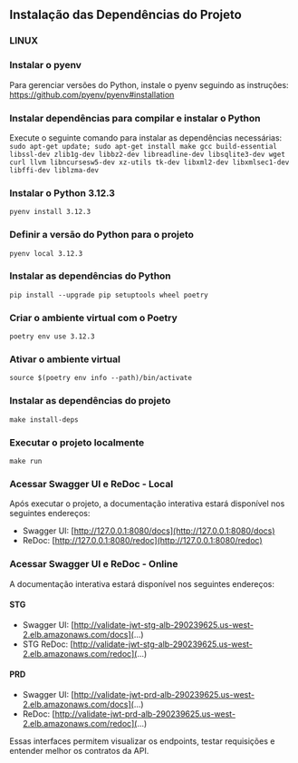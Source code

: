 ## Instalação das Dependências do Projeto

### LINUX

### Instalar o pyenv
Para gerenciar versões do Python, instale o pyenv seguindo as instruções:
https://github.com/pyenv/pyenv#installation

### Instalar dependências para compilar e instalar o Python
Execute o seguinte comando para instalar as dependências necessárias:
`sudo apt-get update; sudo apt-get install make gcc build-essential libssl-dev zlib1g-dev libbz2-dev libreadline-dev libsqlite3-dev wget curl llvm libncursesw5-dev xz-utils tk-dev libxml2-dev libxmlsec1-dev libffi-dev liblzma-dev`

### Instalar o Python 3.12.3
`pyenv install 3.12.3`

### Definir a versão do Python para o projeto
`pyenv local 3.12.3`

### Instalar as dependências do Python
`pip install --upgrade pip setuptools wheel poetry`

### Criar o ambiente virtual com o Poetry
`poetry env use 3.12.3`

### Ativar o ambiente virtual
`source $(poetry env info --path)/bin/activate`

### Instalar as dependências do projeto
`make install-deps`

### Executar o projeto localmente
`make run`

### Acessar Swagger UI e ReDoc - Local

Após executar o projeto, a documentação interativa estará disponível nos seguintes endereços:

- Swagger UI: [http://127.0.0.1:8080/docs](http://127.0.0.1:8080/docs)
- ReDoc: [http://127.0.0.1:8080/redoc](http://127.0.0.1:8080/redoc)

### Acessar Swagger UI e ReDoc - Online

A documentação interativa estará disponível nos seguintes endereços:

#### STG
-  Swagger UI: [http://validate-jwt-stg-alb-290239625.us-west-2.elb.amazonaws.com/docs](...)
- STG ReDoc: [http://validate-jwt-stg-alb-290239625.us-west-2.elb.amazonaws.com/redoc](...)

#### PRD
- Swagger UI: [http://validate-jwt-prd-alb-290239625.us-west-2.elb.amazonaws.com/docs](...)
- ReDoc: [http://validate-jwt-prd-alb-290239625.us-west-2.elb.amazonaws.com/redoc](...)

Essas interfaces permitem visualizar os endpoints, testar requisições e entender melhor os contratos da API.

